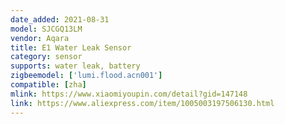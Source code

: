 ```yaml
---
date_added: 2021-08-31
model: SJCGQ13LM
vendor: Aqara
title: E1 Water Leak Sensor
category: sensor
supports: water leak, battery
zigbeemodel: ['lumi.flood.acn001']
compatible: [zha]
mlink: https://www.xiaomiyoupin.com/detail?gid=147148
link: https://www.aliexpress.com/item/1005003197506130.html
---
```


